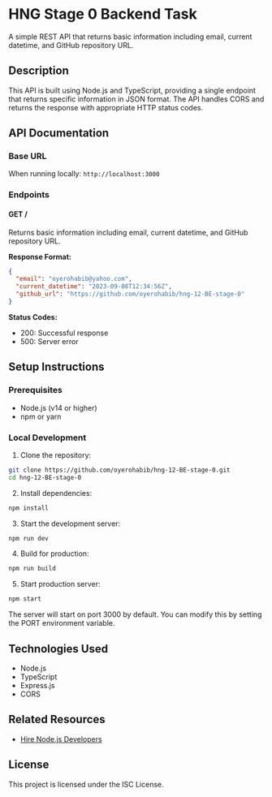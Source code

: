 # HNG Stage 0 Backend Task

A simple REST API that returns basic information including email, current datetime, and GitHub repository URL.

## Description

This API is built using Node.js and TypeScript, providing a single endpoint that returns specific information in JSON format. The API handles CORS and returns the response with appropriate HTTP status codes.

## API Documentation

### Base URL

When running locally: `http://localhost:3000`

### Endpoints

#### GET /

Returns basic information including email, current datetime, and GitHub repository URL.

**Response Format:**

```json
{
  "email": "oyerohabib@yahoo.com",
  "current_datetime": "2023-09-08T12:34:56Z",
  "github_url": "https://github.com/oyerohabib/hng-12-BE-stage-0"
}
```

**Status Codes:**

- 200: Successful response
- 500: Server error

## Setup Instructions

### Prerequisites

- Node.js (v14 or higher)
- npm or yarn

### Local Development

1. Clone the repository:

```bash
git clone https://github.com/oyerohabib/hng-12-BE-stage-0.git
cd hng-12-BE-stage-0
```

2. Install dependencies:

```bash
npm install
```

3. Start the development server:

```bash
npm run dev
```

4. Build for production:

```bash
npm run build
```

5. Start production server:

```bash
npm start
```

The server will start on port 3000 by default. You can modify this by setting the PORT environment variable.

## Technologies Used

- Node.js
- TypeScript
- Express.js
- CORS

## Related Resources

- [Hire Node.js Developers](https://hng.tech/hire/nodejs-developers)

## License

This project is licensed under the ISC License.
